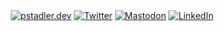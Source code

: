 <div align="center">
  <a href="https://pstadler.dev" rel="me"><img src="https://img.shields.io/static/v1?style=flat-square&color=276C57&label=pstadler&message=.dev&logo=curl&logoColor=EBA5FF" alt="pstadler.dev" /></a>
  <a href="https://twitter.com/pstadler" rel="me"><img src="https://img.shields.io/twitter/follow/pstadler?label=Twitter&logo=twitter&style=flat-square&color=1da1f2&logoColor=ffffff" alt="Twitter" /></a>
  <a href="https://twitter.com/pstadler" rel="me"><img src="https://img.shields.io/mastodon/follow/109342904628135691?color=6364FF&domain=https%3A%2F%2Finfosec.exchange&label=Mastodon&logo=mastodon&logoColor=fff&style=flat-square" alt="Mastodon" /></a>
  <a href="https://www.linkedin.com/in/pstadler" rel="me"><img src="https://img.shields.io/static/v1?logo=linkedin&style=flat-square&color=0072b1&label=LinkedIn&message=%E2%98%86" alt="LinkedIn"></a>
</div>
